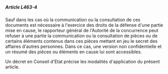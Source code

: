 ##### Article L463-4

Sauf dans les cas où la communication ou la consultation de ces documents est nécessaire à l'exercice des droits de la défense d'une partie mise en cause, le rapporteur général de l'Autorité de la concurrence peut refuser à une partie la communication ou la consultation de pièces ou de certains éléments contenus dans ces pièces mettant en jeu le secret des affaires d'autres personnes. Dans ce cas, une version non confidentielle et un résumé des pièces ou éléments en cause lui sont accessibles.

Un décret en Conseil d'Etat précise les modalités d'application du présent article.

